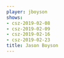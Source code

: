 ```yaml
---
player: jboyson
shows:
- csz-2019-02-08
- csz-2019-02-09
- csz-2019-02-16
- csz-2019-02-23
title: Jason Boyson
---
```

